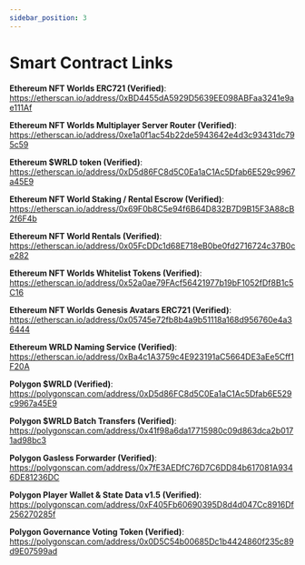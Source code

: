 ```yaml
---
sidebar_position: 3
---
```


# Smart Contract Links

**Ethereum NFT Worlds ERC721 (Verified)**:
https://etherscan.io/address/0xBD4455dA5929D5639EE098ABFaa3241e9ae111Af

**Ethereum NFT Worlds Multiplayer Server Router (Verified)**:
https://etherscan.io/address/0xe1a0f1ac54b22de5943642e4d3c93431dc795c59

**Ethereum $WRLD token (Verified)**:
https://etherscan.io/address/0xD5d86FC8d5C0Ea1aC1Ac5Dfab6E529c9967a45E9

**Ethereum NFT World Staking / Rental Escrow (Verified)**:
https://etherscan.io/address/0x69F0b8C5e94f6B64D832B7D9B15F3A88cB2f6F4b

**Ethereum NFT World Rentals (Verified)**:
https://etherscan.io/address/0x05FcDDc1d68E718eB0be0fd2716724c37B0ce282

**Ethereum NFT Worlds Whitelist Tokens (Verified)**:
https://etherscan.io/address/0x52a0ae79FAcf56421977b19bF1052fDf8B1c5C16

**Ethereum NFT Worlds Genesis Avatars ERC721 (Verified)**:
https://etherscan.io/address/0x05745e72fb8b4a9b51118a168d956760e4a36444

**Ethereum WRLD Naming Service (Verified)**:
https://etherscan.io/address/0xBa4c1A3759c4E923191aC5664DE3aEe5Cff1F20A

**Polygon $WRLD (Verified)**:
https://polygonscan.com/address/0xD5d86FC8d5C0Ea1aC1Ac5Dfab6E529c9967a45E9

**Polygon $WRLD Batch Transfers (Verified)**:
https://polygonscan.com/address/0x41f98a6da17715980c09d863dca2b0171ad98bc3

**Polygon Gasless Forwarder (Verified)**:
https://polygonscan.com/address/0x7fE3AEDfC76D7C6DD84b617081A9346DE81236DC

**Polygon Player Wallet & State Data v1.5 (Verified)**:
https://polygonscan.com/address/0xF405Fb60690395D8d4d047Cc8916Df256270285f

**Polygon Governance Voting Token (Verified)**:
https://polygonscan.com/address/0x0D5C54b00685Dc1b4424860f235c89d9E07599ad
